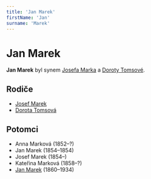 ```yaml
---
title: 'Jan Marek'
firstName: 'Jan'
surname: 'Marek'
---
```


# Jan Marek

**Jan Marek** byl synem [Josefa Marka](marek-josef.md) a [Doroty Tomsové](tomsova-dorota.md).


## Rodiče

- [Josef Marek](marek-josef.md)
- [Dorota Tomsová](tomsova-dorota.md)


## Potomci

- Anna Marková (1852–?)
- Jan Marek (1854–1854)
- Josef Marek (1854–)
- Kateřina Marková (1858–?)
- [Jan Marek](marek-jan-1860.md) (1860–1934)
